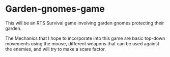 Garden-gnomes-game
==================

This will be an RTS Survival game involving garden gnomes protecting their garden.

The Mechanics that I hope to incorporate into this game are basic top-down movements using the mouse, different weapons
that can be used against the enemies, and will try to make a scare factor.
